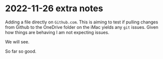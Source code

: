 # 2022-11-26 extra notes

Adding a file directly on `Github.com`. This is aiming to test if pulling changes from Github to the OneDrive folder on the iMac yields any `git` issues. Given how things are behaving I am not expecting issues.

We will see.  

So far so good.  

